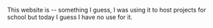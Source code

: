 This website is -- something I guess, I was using it to host projects for school but today I guess I have no use for it.
